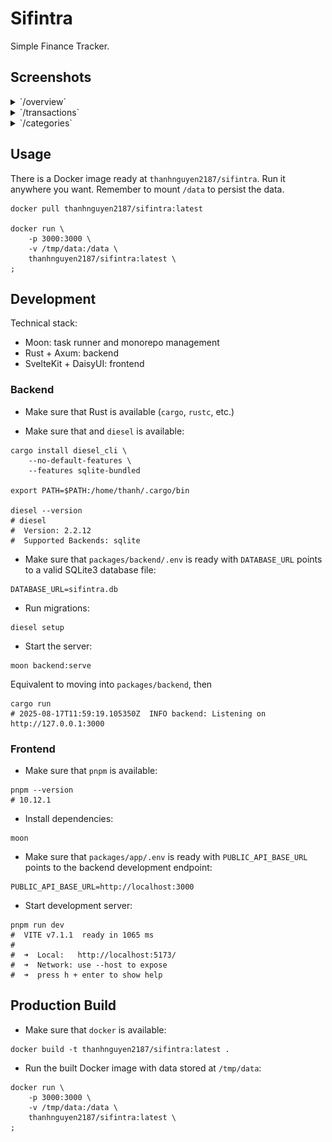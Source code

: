 # Sifintra

Simple Finance Tracker.

## Screenshots

<details>
  <summary>`/overview`</summary>

  ![overview](screenshots/overview.png)
</details>

<details>
  <summary>`/transactions`</summary>

  ![overview](screenshots/transactions.png)
</details>

<details>
  <summary>`/categories`</summary>

  ![overview](screenshots/categories.png)
</details>

## Usage

There is a Docker image ready at `thanhnguyen2187/sifintra`. Run it anywhere you
want. Remember to mount `/data` to persist the data.

```shell
docker pull thanhnguyen2187/sifintra:latest

docker run \
    -p 3000:3000 \
    -v /tmp/data:/data \
    thanhnguyen2187/sifintra:latest \
;
```

## Development

Technical stack:

- Moon: task runner and monorepo management
- Rust + Axum: backend
- SvelteKit + DaisyUI: frontend

### Backend

- Make sure that Rust is available (`cargo`, `rustc`, etc.)

- Make sure that and `diesel` is available:

```shell
cargo install diesel_cli \
    --no-default-features \
    --features sqlite-bundled

export PATH=$PATH:/home/thanh/.cargo/bin

diesel --version
# diesel
#  Version: 2.2.12
#  Supported Backends: sqlite
```

- Make sure that `packages/backend/.env` is ready with `DATABASE_URL`
  points to a valid SQLite3 database file:

```shell
DATABASE_URL=sifintra.db
```

- Run migrations:

```shell
diesel setup
```

- Start the server:

```shell
moon backend:serve
```

Equivalent to moving into `packages/backend`, then

```shell
cargo run
# 2025-08-17T11:59:19.105350Z  INFO backend: Listening on http://127.0.0.1:3000
```

### Frontend

- Make sure that `pnpm` is available:

```shell
pnpm --version
# 10.12.1
```

- Install dependencies:

```shell
moon 
```

- Make sure that `packages/app/.env` is ready with `PUBLIC_API_BASE_URL` points
  to the backend development endpoint:

```
PUBLIC_API_BASE_URL=http://localhost:3000
```

- Start development server:

```shell
pnpm run dev
#  VITE v7.1.1  ready in 1065 ms
#
#  ➜  Local:   http://localhost:5173/
#  ➜  Network: use --host to expose
#  ➜  press h + enter to show help
```

## Production Build

- Make sure that `docker` is available:

```shell
docker build -t thanhnguyen2187/sifintra:latest .
```

- Run the built Docker image with data stored at `/tmp/data`:

```shell
docker run \
    -p 3000:3000 \
    -v /tmp/data:/data \
    thanhnguyen2187/sifintra:latest \
;
```
